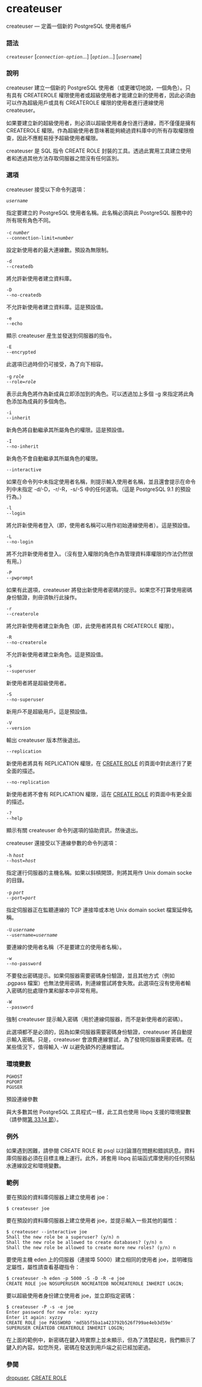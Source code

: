 # createuser

createuser — 定義一個新的 PostgreSQL 使用者帳戶

### 語法

`createuser` \[_`connection-option`_...\] \[_`option`_...\] \[_`username`_\]

### 說明

createuser 建立一個新的 PostgreSQL 使用者（或更確切地說，一個角色）。只有具有 CREATEROLE 權限使用者或超級使用者才能建立新的使用者，因此必須由可以作為超級用戶或具有 CREATEROLE 權限的使用者進行連線使用 createuser。

如果要建立新的超級使用者，則必須以超級使用者身份進行連線，而不僅僅是擁有 CREATEROLE 權限。作為超級使用者意味著能夠繞過資料庫中的所有存取權限檢查，因此不應輕易授予超級使用者權限。

createuser 是 SQL 指令 CREATE ROLE 封裝的工具。透過此實用工具建立使用者和透過其他方法存取伺服器之間沒有任何區別。

### 選項

createuser 接受以下命令列選項：

_`username`_

指定要建立的 PostgreSQL 使用者名稱。此名稱必須與此 PostgreSQL 服務中的所有現有角色不同。

`-c` _`number`_  
`--connection-limit=`_`number`_

設定新使用者的最大連線數。預設為無限制。

`-d`  
`--createdb`

將允許新使用者建立資料庫。

`-D`  
`--no-createdb`

不允許新使用者建立資料庫。這是預設值。

`-e`  
`--echo`

顯示 createuser 産生並發送到伺服器的指令。

`-E`  
`--encrypted`

此選項已過時但仍可接受，為了向下相容。

`-g` _`role`_  
`--role=`_`role`_

表示此角色將作為新成員立即添加到的角色。可以透過加上多個 -g 來指定將此角色添加為成員的多個角色。

`-i`  
`--inherit`

新角色將自動繼承其所屬角色的權限。這是預設值。

`-I`  
`--no-inherit`

新角色不會自動繼承其所屬角色的權限。

`--interactive`

如果在命令列中未指定使用者名稱，則提示輸入使用者名稱，並且還會提示在命令列中未指定 -d/-D，-r/-R，-s/-S 中的任何選項。（這是 PostgreSQL 9.1 的預設行為。）

`-l`  
`--login`

將允許新使用者登入（即，使用者名稱可以用作初始連線使用者）。這是預設值。

`-L`  
`--no-login`

將不允許新使用者登入。（沒有登入權限的角色作為管理資料庫權限的作法仍然很有用。）

`-P`  
`--pwprompt`

如果有此選項，createuser 將發出新使用者密碼的提示。如果您不打算使用密碼身份驗證，則毌須執行此操作。

`-r`  
`--createrole`

將允許新使用者建立新角色（即，此使用者將具有 CREATEROLE 權限）。

`-R`  
`--no-createrole`

不允許新使用者建立新角色。這是預設值。

`-s`  
`--superuser`

新使用者將是超級使用者。

`-S`  
`--no-superuser`

新用戶不是超級用戶。這是預設值。

`-V`  
`--version`

輸出 createuser 版本然後退出。

`--replication`

新使用者將具有 REPLICATION 權限，在 [CREATE ROLE](../sql-commands/create-role.md) 的頁面中對此進行了更全面的描述。

`--no-replication`

新使用者將不會有 REPLICATION 權限，這在 [CREATE ROLE](../sql-commands/create-role.md) 的頁面中有更全面的描述。

`-?`  
`--help`

顯示有關 createuser 命令列選項的協助資訊，然後退出。

createuser 還接受以下連線參數的命令列選項：

`-h` _`host`_  
`--host=`_`host`_

指定運行伺服器的主機名稱。如果以斜槓開頭，則將其用作 Unix domain socke 的目錄。

`-p` _`port`_  
`--port=`_`port`_

指定伺服器正在監聽連線的 TCP 連接埠或本地 Unix domain socket 檔案延伸名稱。

`-U` _`username`_  
`--username=`_`username`_

要連線的使用者名稱（不是要建立的使用者名稱）。

`-w`  
`--no-password`

不要發出密碼提示。如果伺服器需要密碼身份驗證，並且其他方式（例如 .pgpass 檔案）也無法使用密碼，則連線嘗試將會失敗。此選項在沒有使用者輸入密碼的批處理作業和腳本中非常有用。

`-W`  
`--password`

強制 createuser 提示輸入密碼（用於連線伺服器，而不是新使用者的密碼）。

此選項都不是必須的，因為如果伺服器需要密碼身份驗證，createuser 將自動提示輸入密碼。只是，createuser 會浪費連線嘗試，為了發現伺服器需要密碼。在某些情況下，值得輸入 -W 以避免額外的連線嘗試。

### 環境變數

`PGHOST`  
`PGPORT`  
`PGUSER`

預設連線參數

與大多數其他 PostgreSQL 工具程式一樣，此工具也使用 libpq 支援的環境變數（請參閱[第 33.14 節](../../client-interfaces/libpq-c-library/environment-variables.md)）。

### 例外

如果遇到困難，請參閱 CREATE ROLE 和 psql 以討論潛在問題和錯誤訊息。資料庫伺服器必須在目標主機上運行。此外，將套用 libpq 前端函式庫使用的任何預鉆水連線設定和環境變數。

### 範例

要在預設的資料庫伺服器上建立使用者 joe：

```text
$ createuser joe
```

要在預設的資料庫伺服器上建立使用者 joe，並提示輸入一些其他的屬性：

```text
$ createuser --interactive joe
Shall the new role be a superuser? (y/n) n
Shall the new role be allowed to create databases? (y/n) n
Shall the new role be allowed to create more new roles? (y/n) n
```

要使用主機 eden 上的伺服器（連接埠 5000）建立相同的使用者 joe，並明確指定屬性，屬性請查看基礎指令：

```text
$ createuser -h eden -p 5000 -S -D -R -e joe
CREATE ROLE joe NOSUPERUSER NOCREATEDB NOCREATEROLE INHERIT LOGIN;
```

要以超級使用者身份建立使用者 joe，並立即指定密碼：

```text
$ createuser -P -s -e joe
Enter password for new role: xyzzy
Enter it again: xyzzy
CREATE ROLE joe PASSWORD 'md5b5f5ba1a423792b526f799ae4eb3d59e' SUPERUSER CREATEDB CREATEROLE INHERIT LOGIN;
```

在上面的範例中，新密碼在鍵入時實際上並未顯示，但為了清楚起見，我們顯示了鍵入的內容。如您所見，密碼在發送到用戶端之前已經加密過。

### 參閱

[dropuser](dropuser.md), [CREATE ROLE](../sql-commands/create-role.md)

